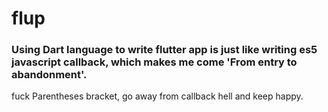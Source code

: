 # flup

### Using Dart language to write flutter app is just like writing es5 javascript callback, which makes me come 'From entry to abandonment'.
fuck Parentheses bracket, go away from callback hell and keep happy.
